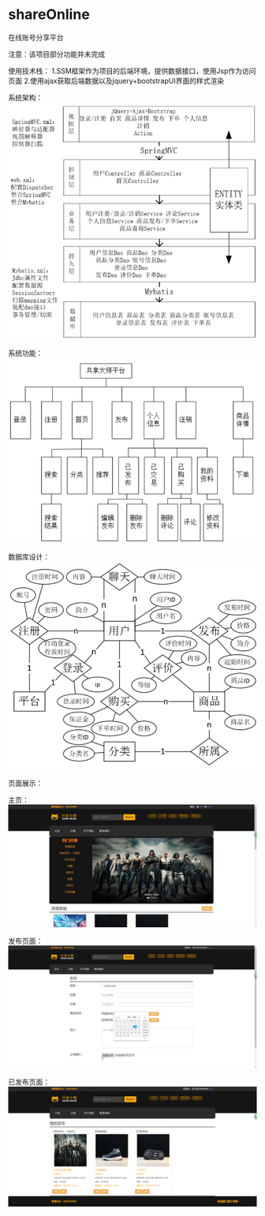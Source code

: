 # shareOnline
在线账号分享平台

注意：该项目部分功能并未完成

使用技术栈：
  1.SSM框架作为项目的后端环境，提供数据接口，使用Jsp作为访问页面
  2.使用ajax获取后端数据以及jquery+bootstrapUI界面的样式渲染

系统架构：
![Image text](https://raw.githubusercontent.com/smalldragon1997/myphoto/master/share/shareFrame.png)

系统功能：
![Image text](https://raw.githubusercontent.com/smalldragon1997/myphoto/master/share/shareFuntion.png)

数据库设计：
![Image text](https://raw.githubusercontent.com/smalldragon1997/myphoto/master/share/shareDatabase.png)

页面展示：

主页：
![Image text](https://raw.githubusercontent.com/smalldragon1997/myphoto/master/share/indexPic.png)

发布页面：
![Image text](https://raw.githubusercontent.com/smalldragon1997/myphoto/master/share/release.png)

已发布页面：
![Image text](https://raw.githubusercontent.com/smalldragon1997/myphoto/master/share/myreleased.png)
